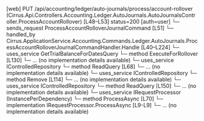 [web] PUT /api/accounting/ledger/auto-journals/process/account-rollover  (Cirrus.Api.Controllers.Accounting.Ledger.AutoJournals.AutoJournalsController.ProcessAccountRollover)  [L48–L53] status=200 [auth=user]
  └─ sends_request ProcessAccountRolloverJournalCommand [L51]
    └─ handled_by Cirrus.ApplicationService.Accounting.Commands.Ledger.AutoJournals.ProcessAccountRolloverJournalCommandHandler.Handle [L40–L224]
      └─ uses_service GetTrialBalanceForDatesQuery
        └─ method ExecuteForRollover [L130]
          └─ ... (no implementation details available)
      └─ uses_service IControlledRepository<Dataset>
        └─ method ReadQuery [L68]
          └─ ... (no implementation details available)
      └─ uses_service IControlledRepository<Journal>
        └─ method Remove [L114]
          └─ ... (no implementation details available)
      └─ uses_service IControlledRepository<SourceAccount>
        └─ method ReadQuery [L150]
          └─ ... (no implementation details available)
      └─ uses_service IRequestProcessor (InstancePerDependency)
        └─ method ProcessAsync [L70]
          └─ implementation IRequestProcessor.ProcessAsync [L9-L9]
          └─ ... (no implementation details available)

